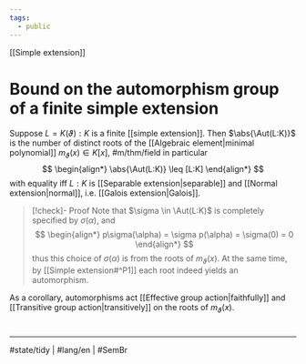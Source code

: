 ```yaml
---
tags:
  - public
---
```

[[Simple extension]]
# Bound on the automorphism group of a finite simple extension

Suppose $L = K(\vartheta) : K$ is a finite [[simple extension]].
Then $\abs{\Aut(L:K)}$ is the number of distinct roots of the [[Algebraic element|minimal polynomial]] $m_{\vartheta}(x) \in K[x]$, #m/thm/field
in particular
$$
\begin{align*}
\abs{\Aut(L:K)} \leq [L:K]
\end{align*}
$$
with equality iff $L:K$ is [[Separable extension|separable]] and [[Normal extension|normal]], i.e. [[Galois extension|Galois]].

> [!check]- Proof
> Note that $\sigma \in \Aut(L:K)$ is completely specified by $\sigma(\alpha)$,
> and
> $$
> \begin{align*}
> p\sigma(\alpha) = \sigma p(\alpha) = \sigma(0) = 0
> \end{align*}
> $$
> thus this choice of $\sigma(\alpha)$ is from the roots of $m_{\vartheta}(x)$.
> At the same time, by [[Simple extension#^P1]] each root indeed yields an automorphism. <span class="QED"/>

As a corollary, automorphisms act [[Effective group action|faithfully]] and [[Transitive group action|transitively]] on the roots of $m_{\vartheta}(x)$.

#
---
#state/tidy | #lang/en | #SemBr
